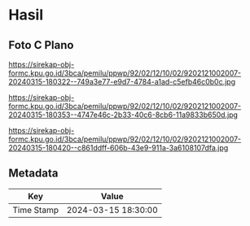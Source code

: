 # Hasil

## Foto C Plano

https://sirekap-obj-formc.kpu.go.id/3bca/pemilu/ppwp/92/02/12/10/02/9202121002007-20240315-180322--749a3e77-e9d7-4784-a1ad-c5efb46c0b0c.jpg

https://sirekap-obj-formc.kpu.go.id/3bca/pemilu/ppwp/92/02/12/10/02/9202121002007-20240315-180353--4747e46c-2b33-40c6-8cb6-11a9833b650d.jpg

https://sirekap-obj-formc.kpu.go.id/3bca/pemilu/ppwp/92/02/12/10/02/9202121002007-20240315-180420--c861ddff-606b-43e9-911a-3a6108107dfa.jpg


## Metadata

| Key        | Value               |
| ---------- | ------------------- |
| Time Stamp | 2024-03-15 18:30:00 |



